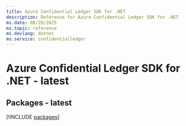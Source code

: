 ```yaml
---
title: Azure Confidential Ledger SDK for .NET
description: Reference for Azure Confidential Ledger SDK for .NET
ms.date: 08/29/2025
ms.topic: reference
ms.devlang: dotnet
ms.service: confidentialledger
---
```

# Azure Confidential Ledger SDK for .NET - latest
## Packages - latest
[!INCLUDE [packages](confidential-ledger-index.md)]